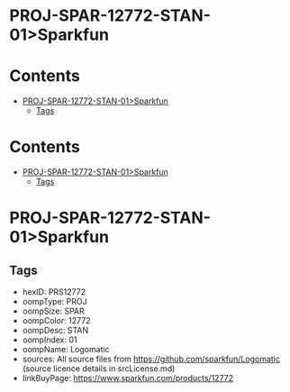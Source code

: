 
PROJ-SPAR-12772-STAN-01>Sparkfun
================================

Contents
========

* [PROJ-SPAR-12772-STAN-01>Sparkfun](#proj-spar-12772-stan-01sparkfun)
	* [Tags](#tags)

Contents
========

* [PROJ-SPAR-12772-STAN-01>Sparkfun](#proj-spar-12772-stan-01sparkfun)
	* [Tags](#tags)

# PROJ-SPAR-12772-STAN-01>Sparkfun

## Tags

- hexID: PRS12772
- oompType: PROJ
- oompSize: SPAR
- oompColor: 12772
- oompDesc: STAN
- oompIndex: 01
- oompName: Logomatic
- sources: All source files from https://github.com/sparkfun/Logomatic (source licence details in srcLicense.md)
- linkBuyPage: https://www.sparkfun.com/products/12772
